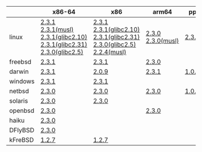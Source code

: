||x86-64|x86|arm64|ppc|armel|armhf|sparc|mipsbe|alpha|mipsel|ppc64le|
| --- | --- | --- | --- | --- | --- | --- | --- | --- | --- | --- | --- |
|linux|[2.3.1](https://github.com/roswell/sbcl_bin/releases/download/2.3.1/sbcl-2.3.1-x86-64-linux-binary.tar.bz2)<br />[2.3.1(musl)](https://github.com/roswell/sbcl_bin/releases/download/2.3.1/sbcl-2.3.1-x86-64-linux-musl-binary.tar.bz2)<br />[2.3.1(glibc2.10)](https://github.com/roswell/sbcl_bin/releases/download/2.3.1/sbcl-2.3.1-x86-64-linux-glibc2.10-binary.tar.bz2)<br />[2.3.1(glibc2.31)](https://github.com/roswell/sbcl_bin/releases/download/2.3.1/sbcl-2.3.1-x86-64-linux-glibc2.31-binary.tar.bz2)<br />[2.3.0(glibc2.5)](https://github.com/roswell/sbcl_bin/releases/download/2.3.0/sbcl-2.3.0-x86-64-linux-glibc2.5-binary.tar.bz2)<br />|[2.3.1](https://github.com/roswell/sbcl_bin/releases/download/2.3.1/sbcl-2.3.1-x86-linux-binary.tar.bz2)<br />[2.3.1(glibc2.10)](https://github.com/roswell/sbcl_bin/releases/download/2.3.1/sbcl-2.3.1-x86-linux-glibc2.10-binary.tar.bz2)<br />[2.3.1(glibc2.31)](https://github.com/roswell/sbcl_bin/releases/download/2.3.1/sbcl-2.3.1-x86-linux-glibc2.31-binary.tar.bz2)<br />[2.3.0(glibc2.5)](https://github.com/roswell/sbcl_bin/releases/download/2.3.0/sbcl-2.3.0-x86-linux-glibc2.5-binary.tar.bz2)<br />[2.2.4(musl)](https://github.com/roswell/sbcl_bin/releases/download/2.2.4/sbcl-2.2.4-x86-linux-musl-binary.tar.bz2)<br />|[2.3.0](https://github.com/roswell/sbcl_bin/releases/download/2.3.0/sbcl-2.3.0-arm64-linux-binary.tar.bz2)<br />[2.3.0(musl)](https://github.com/roswell/sbcl_bin/releases/download/2.3.0/sbcl-2.3.0-arm64-linux-musl-binary.tar.bz2)<br />|[2.3.0](https://github.com/roswell/sbcl_bin/releases/download/2.3.0/sbcl-2.3.0-ppc-linux-binary.tar.bz2)<br />|[2.3.0](https://github.com/roswell/sbcl_bin/releases/download/2.3.0/sbcl-2.3.0-armel-linux-binary.tar.bz2)<br />|[2.3.0](https://github.com/roswell/sbcl_bin/releases/download/2.3.0/sbcl-2.3.0-armhf-linux-binary.tar.bz2)<br />|[1.0.28](https://github.com/roswell/sbcl_bin/releases/download/1.0.28/sbcl-1.0.28-sparc-linux-binary.tar.bz2)<br />|[1.0.23](https://github.com/roswell/sbcl_bin/releases/download/1.0.23/sbcl-1.0.23-mips-linux-binary.tar.bz2)<br />|[1.0.28](https://github.com/roswell/sbcl_bin/releases/download/1.0.28/sbcl-1.0.28-alpha-linux-binary.tar.bz2)<br />|[1.0.28](https://github.com/roswell/sbcl_bin/releases/download/1.0.28/sbcl-1.0.28-mipsel-linux-binary.tar.bz2)<br />|[1.5.8](https://github.com/roswell/sbcl_bin/releases/download/1.5.8/sbcl-1.5.8-ppc64le-linux-binary.tar.bz2)<br />|
|freebsd|[2.3.1](https://github.com/roswell/sbcl_bin/releases/download/2.3.1/sbcl-2.3.1-x86-64-freebsd-binary.tar.bz2)<br />|[2.3.1](https://github.com/roswell/sbcl_bin/releases/download/2.3.1/sbcl-2.3.1-x86-freebsd-binary.tar.bz2)<br />|[2.3.0](https://github.com/roswell/sbcl_bin/releases/download/2.3.0/sbcl-2.3.0-arm64-freebsd-binary.tar.bz2)<br />|||||||||
|darwin|[2.3.1](https://github.com/roswell/sbcl_bin/releases/download/2.3.1/sbcl-2.3.1-x86-64-darwin-binary.tar.bz2)<br />|[2.0.9](https://github.com/roswell/sbcl_bin/releases/download/2.0.9/sbcl-2.0.9-x86-darwin-binary.tar.bz2)<br />|[2.3.1](https://github.com/roswell/sbcl_bin/releases/download/2.3.1/sbcl-2.3.1-arm64-darwin-binary.tar.bz2)<br />|[1.0.47](https://github.com/roswell/sbcl_bin/releases/download/1.0.47/sbcl-1.0.47-powerpc-darwin-binary.tar.bz2)<br />||||||||
|windows|[2.3.1](https://github.com/roswell/sbcl_bin/releases/download/2.3.1/sbcl-2.3.1-x86-64-windows-binary.msi)<br />|[2.3.1](https://github.com/roswell/sbcl_bin/releases/download/2.3.1/sbcl-2.3.1-x86-windows-binary.msi)<br />||||||||||
|netbsd|[2.3.0](https://github.com/roswell/sbcl_bin/releases/download/2.3.0/sbcl-2.3.0-x86-64-netbsd-binary.tar.bz2)<br />|[2.3.0](https://github.com/roswell/sbcl_bin/releases/download/2.3.0/sbcl-2.3.0-x86-netbsd-binary.tar.bz2)<br />|[2.3.0](https://github.com/roswell/sbcl_bin/releases/download/2.3.0/sbcl-2.3.0-arm64-netbsd-binary.tar.bz2)<br />|[1.0.23](https://github.com/roswell/sbcl_bin/releases/download/1.0.23/sbcl-1.0.23-powerpc-netbsd-binary.tar.bz2)<br />||||||||
|solaris|[2.3.0](https://github.com/roswell/sbcl_bin/releases/download/2.3.0/sbcl-2.3.0-x86-64-solaris-binary.tar.bz2)<br />|[2.3.0](https://github.com/roswell/sbcl_bin/releases/download/2.3.0/sbcl-2.3.0-x86-solaris-binary.tar.bz2)<br />|||||[2.0.4](https://github.com/roswell/sbcl_bin/releases/download/2.0.4/sbcl-2.0.4-sparc-solaris-binary.tar.bz2)<br />|||||
|openbsd|[2.3.0](https://github.com/roswell/sbcl_bin/releases/download/2.3.0/sbcl-2.3.0-x86-64-openbsd-binary.tar.bz2)<br />||[2.3.0](https://github.com/roswell/sbcl_bin/releases/download/2.3.0/sbcl-2.3.0-arm64-openbsd-binary.tar.bz2)<br />|||||||||
|haiku|[2.3.0](https://github.com/roswell/sbcl_bin/releases/download/2.3.0/sbcl-2.3.0-x86-64-haiku-binary.tar.bz2)<br />|||||||||||
|DFlyBSD|[2.3.0](https://github.com/roswell/sbcl_bin/releases/download/2.3.0/sbcl-2.3.0-x86-64-DFlyBSD-binary.tar.bz2)<br />|||||||||||
|kFreBSD|[1.2.7](https://github.com/roswell/sbcl_bin/releases/download/1.2.7/sbcl-1.2.7-x86-64-debian-kfreebsd-binary.tar.bz2)<br />|[1.2.7](https://github.com/roswell/sbcl_bin/releases/download/1.2.7/sbcl-1.2.7-x86-debian-kfreebsd-binary.tar.bz2)<br />||||||||||
